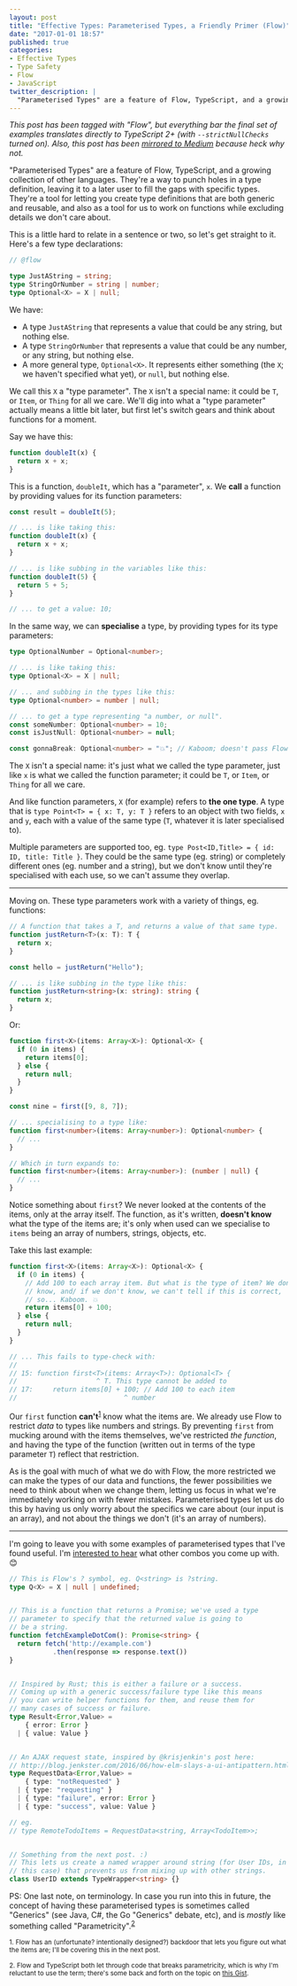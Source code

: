 ```yaml
---
layout: post
title: "Effective Types: Parameterised Types, a Friendly Primer (Flow)"
date: "2017-01-01 18:57"
published: true
categories:
- Effective Types
- Type Safety
- Flow
- JavaScript
twitter_description: |
  "Parameterised Types" are a feature of Flow, TypeScript, and a growing collection of other languages. They're a way to punch holes in a type definition, leaving it to a later user to fill the gaps with specific types.
---
```


_This post has been tagged with "Flow", but everything bar the final set of examples translates directly to TypeScript 2+ (with `--strictNullChecks` turned on). Also, this post has been [mirrored to Medium](https://medium.com/@damncabbage/effective-types-parameterised-types-a-friendly-primer-flow-fce991a9a191) because heck why not._

"Parameterised Types" are a feature of Flow, TypeScript, and a growing collection of other languages. They're a way to punch holes in a type definition, leaving it to a later user to fill the gaps with specific types. They're a tool for letting you create type definitions that are both generic and reusable, and also as a tool for us to work on functions while excluding details we don't care about.

This is a little hard to relate in a sentence or two, so let's get straight to it. Here's a few type declarations:

```ts
// @flow

type JustAString = string;
type StringOrNumber = string | number;
type Optional<X> = X | null;
```

We have:

* A type `JustAString` that represents a value that could be any string, but nothing else.
* A type `StringOrNumber` that represents a value that could be any number, or any string, but nothing else.
* A more general type, `Optional<X>`. It represents either something (the `X`; we haven't specified what yet), or `null`, but nothing else.

We call this `X` a "type parameter". The `X` isn't a special name: it could be `T`, or `Item`, or `Thing` for all we care. We'll dig into what a "type parameter" actually means a little bit later, but first let's switch gears and think about functions for a moment.

Say we have this:

```ts
function doubleIt(x) {
  return x + x;
}
```

This is a function, `doubleIt`, which has a "parameter", `x`. We **call** a function by providing values for its function parameters:

```ts
const result = doubleIt(5);

// ... is like taking this:
function doubleIt(x) {
  return x + x;
}

// ... is like subbing in the variables like this:
function doubleIt(5) {
  return 5 + 5;
}

// ... to get a value: 10;
```

In the same way, we can **specialise** a type, by providing types for its type parameters:

```ts
type OptionalNumber = Optional<number>;

// ... is like taking this:
type Optional<X> = X | null;

// ... and subbing in the types like this:
type Optional<number> = number | null;

// ... to get a type representing "a number, or null".
const someNumber: Optional<number> = 10;
const isJustNull: Optional<number> = null;

const gonnaBreak: Optional<number> = "💥"; // Kaboom; doesn't pass Flow's type-check.
```

The `X` isn't a special name: it's just what we called the type parameter, just like `x` is what we called the function parameter; it could be `T`, or `Item`, or `Thing` for all we care.

And like function parameters, `X` (for example) refers to **the one type**. A type that is `type Point<T> = { x: T, y: T }` refers to an object with two fields, `x` and `y`, each with a value of the same type (`T`, whatever it is later specialised to).

Multiple parameters are supported too, eg. `type Post<ID,Title> = { id: ID, title: Title }`. They could be the same type (eg. string) or completely different ones (eg. number and a string), but we don't know until they're specialised with each use, so we can't assume they overlap.

<hr />

Moving on. These type parameters work with a variety of things, eg. functions:

```ts
// A function that takes a T, and returns a value of that same type.
function justReturn<T>(x: T): T {
  return x;
}

const hello = justReturn("Hello");

// ... is like subbing in the type like this:
function justReturn<string>(x: string): string {
  return x;
}
```

Or:

```ts
function first<X>(items: Array<X>): Optional<X> {
  if (0 in items) {
    return items[0];
  } else {
    return null;
  }
}

const nine = first([9, 8, 7]);

// ... specialising to a type like:
function first<number>(items: Array<number>): Optional<number> {
  // ...
}

// Which in turn expands to:
function first<number>(items: Array<number>): (number | null) {
  // ...
}
```

Notice something about `first`? We never looked at the contents of the items, only at the array itself. The function, as it's written, **doesn't know** what the type of the items are; it's only when used can we specialise to `items` being an array of numbers, strings, objects, etc.

Take this last example:

```ts
function first<X>(items: Array<X>): Optional<X> {
  if (0 in items) {
    // Add 100 to each array item. But what is the type of item? We don't
    // know, and/ if we don't know, we can't tell if this is correct,
    // so... Kaboom. 💥
    return items[0] + 100;
  } else {
    return null;
  }
}

// ... This fails to type-check with:
//
// 15: function first<T>(items: Array<T>): Optional<T> {
//                    ^ T. This type cannot be added to
// 17:     return items[0] + 100; // Add 100 to each item
//                           ^ number
```

Our `first` function **can't**<sup>[1](#note-1)</sup> know what the items are. We already use Flow to restrict *data* to types like numbers and strings. By preventing `first` from mucking around with the items themselves, we've restricted *the function*, and having the type of the function (written out in terms of the type parameter `T`) reflect that restriction.

As is the goal with much of what we do with Flow, the more restricted we can make the types of our data and functions, the fewer possibilities we need to think about when we change them, letting us focus in what we're immediately working on with fewer mistakes. Parameterised types let us do this by having us only worry about the specifics we care about (our input is an array), and not about the things we don't (it's an array of numbers).

<hr />

I'm going to leave you with some examples of parameterised types that I've found useful. I'm [interested to hear](https://twitter.com/damncabbage) what other combos you come up with. 😊

```ts
// This is Flow's ? symbol, eg. Q<string> is ?string.
type Q<X> = X | null | undefined;


// This is a function that returns a Promise; we've used a type
// parameter to specify that the returned value is going to
// be a string.
function fetchExampleDotCom(): Promise<string> {
  return fetch('http://example.com')
           .then(response => response.text())
}


// Inspired by Rust; this is either a failure or a success.
// Coming up with a generic success/failure type like this means
// you can write helper functions for them, and reuse them for
// many cases of success or failure.
type Result<Error,Value> =
    { error: Error }
  | { value: Value }


// An AJAX request state, inspired by @krisjenkin's post here:
// http://blog.jenkster.com/2016/06/how-elm-slays-a-ui-antipattern.html
type RequestData<Error,Value> =
    { type: "notRequested" }
  | { type: "requesting" }
  | { type: "failure", error: Error }
  | { type: "success", value: Value }

// eg.
// type RemoteTodoItems = RequestData<string, Array<TodoItem>>;


// Something from the next post. :)
// This lets us create a named wrapper around string (for User IDs, in
// this case) that prevents us from mixing up with other strings.
class UserID extends TypeWrapper<string> {}
```

PS: One last note, on terminology. In case you run into this in future, the concept of having these parameterised types is sometimes called "Generics" (see Java, C#, the Go "Generics" debate, etc), and is *mostly* like something called "Parametricity".<sup>[2](#note-2)</sup>


<small id="note-1">1. Flow has an (unfortunate? intentionally designed?) backdoor that lets you figure out what the items are; I'll be covering this in the next post.</small>

<small id="note-2">2. Flow and TypeScript both let through code that breaks parametricity, which is why I'm reluctant to use the term; there's some back and forth on the topic on [this Gist](https://gist.github.com/raichoo/b5d2534c18eadbf9da8b).</small>
